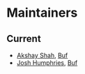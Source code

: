 Maintainers
===========

## Current
* [Akshay Shah](https://github.com/akshayjshah), [Buf](https://buf.build)
* [Josh Humphries](https://github.com/jhump), [Buf](https://buf.build)
